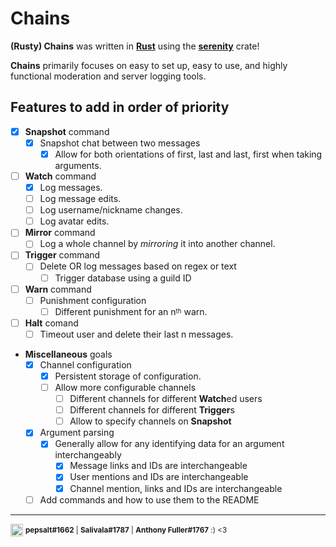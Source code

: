 # Chains

**(Rusty) Chains** was written in [**Rust**](https://www.rust-lang.org/) using the [**serenity**](https://docs.rs/serenity/latest/serenity/index.html) crate!

**Chains** primarily focuses on easy to set up, easy to use, and highly functional moderation and server logging tools.

## **Features to add** in order of priority

- [x] **Snapshot** command
    - [x] Snapshot chat between two messages
        - [x] Allow for both orientations of first, last and last, first when taking arguments.
- [ ] **Watch** command
    - [x] Log messages.
    - [ ] Log message edits.
    - [ ] Log username/nickname changes.
    - [ ] Log avatar edits.
- [ ] **Mirror** command
    - [ ] Log a whole channel by *mirroring* it into another channel.
- [ ] **Trigger** command
    - [ ] Delete OR log messages based on regex or text
        - [ ] Trigger database using a guild ID
- [ ] **Warn** command
    - [ ] Punishment configuration
        - [ ] Different punishment for an n<sup><sub>th</sub></sup> warn.
- [ ] **Halt** comand
    - [ ] Timeout user and delete their last n messages.
- **Miscellaneous** goals
    - [x] Channel configuration
        - [x] Persistent storage of configuration.
        - [ ] Allow more configurable channels
            - [ ] Different channels for different **Watch**ed users
            - [ ] Different channels for different **Trigger**s
            - [ ] Allow to specify channels on **Snapshot**
    - [x] Argument parsing
        - [x] Generally allow for any identifying data for an argument interchangeably
            - [x] Message links and IDs are interchangeable
            - [x] User mentions and IDs are interchangeable
            - [x] Channel mention, links and IDs are interchangeable
    - [ ] Add commands and how to use them to the README
    
---
<img src="http://www.apkmirror.com/wp-content/uploads/2016/07/577d7444b1370.png" alt="Discord" width="20"/> <sup>**pepsalt#1662** | **Salivala#1787** | **Anthony Fuller#1767** :) <3 </sup> 